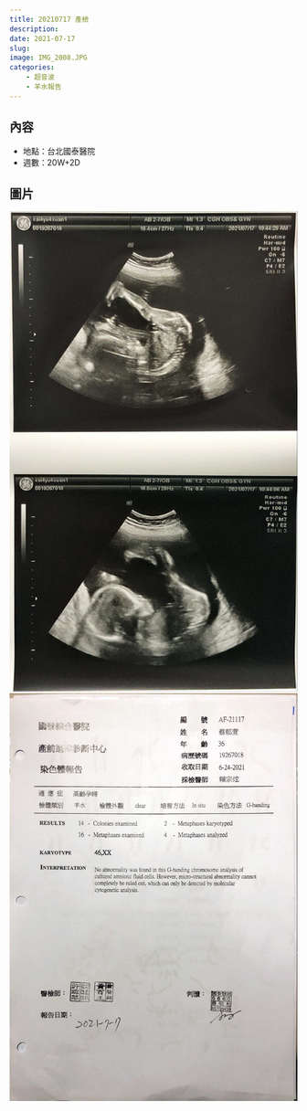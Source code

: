```yaml
---
title: 20210717 產檢
description: 
date: 2021-07-17
slug: 
image: IMG_2008.JPG
categories:
    - 超音波 
    - 羊水報告
---
```


## 內容

* 地點：台北國泰醫院
* 週數：20W+2D

## 圖片

![超音波](IMG_2008.JPG)  ![羊水報告](IMG_2009.JPG)

